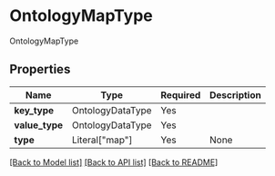 # OntologyMapType

OntologyMapType

## Properties
| Name | Type | Required | Description |
| ------------ | ------------- | ------------- | ------------- |
**key_type** | OntologyDataType | Yes |  |
**value_type** | OntologyDataType | Yes |  |
**type** | Literal["map"] | Yes | None |


[[Back to Model list]](../../../README.md#models-v2-link) [[Back to API list]](../../README.md#documentation-for-api-endpoints) [[Back to README]](../../README.md)
